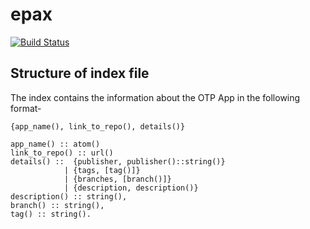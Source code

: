 epax
====

[![Build Status](https://travis-ci.org/mangalaman93/epax.png?branch=feature_basic_git)](https://travis-ci.org/mangalaman93/epax)

Structure of index file
-----------------------

The index contains the information about the OTP App in the following format-

    {app_name(), link_to_repo(), details()}

    app_name() :: atom()
    link_to_repo() :: url()
    details() ::  {publisher, publisher()::string()}
                | {tags, [tag()]}
                | {branches, [branch()]}
                | {description, description()}
    description() :: string(),
    branch() :: string(),
    tag() :: string().

